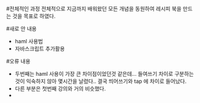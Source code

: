 #전체적인 과정
전체적으로 지금까지 배워왔던 모든 개념을 동원하여 레시피 북을 만드는 것을 목표로 하였다.

#새로 안 내용
- haml 사용법
- 자바스크립트 추가활용


#오류 내용

- 두번째는 haml 사용이 가장 큰 차이점이었던것 같은데...  들여쓰기 차이로 구분하는것이 익숙하지 않아 몇시간을 날렸다.. 결국 띄어쓰기와 tap 에 차이로 들어났다. 
- 다른 부분은 첫번째 강의와 거의 비슷했다.
-